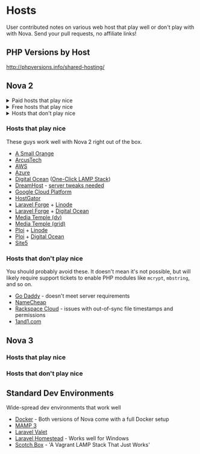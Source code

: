 # Hosts

User contributed notes on various web host that play well or don't play with with Nova. Send your pull requests, no affiliate links!

## PHP Versions by Host
<http://phpversions.info/shared-hosting/>

## Nova 2

<details><summary>Paid hosts that play nice</summary><p>
  
- [A Small Orange](https://asmallorange.com/)
- [ArcusTech](https://www.arcustech.com/)
- [AWS](https://aws.amazon.com/)
- [Azure](https://azure.microsoft.com/)
- [Digital Ocean](https://www.digitalocean.com/) ([One-Click LAMP Stack](https://www.digitalocean.com/features/one-click-apps/))
- [DreamHost](https://www.dreamhost.com/) - [server tweaks needed](https://github.com/anodyne/hosts/wiki/Dreamhost-tweaks)
- [Google Cloud Platform](https://cloud.google.com/)
- [HostGator](http://www.hostgator.com/)
- [Laravel Forge](https://forge.laravel.com/) + [Linode](https://www.linode.com/)
- [Laravel Forge](https://forge.laravel.com/) + [Digital Ocean](https://www.digitalocean.com)
- [Media Temple (dv)](https://mediatemple.net/)
- [Media Temple (grid)](https://mediatemple.net/)
- [Ploi](https://ploi.io) + [Linode](https://www.linode.com/)
- [Ploi](https://ploi.io) + [Digital Ocean](https://www.digitalocean.com)
- [Site5](https://www.site5.com/)

</p></details>

<details><summary>Free hosts that play nice</summary></details>

<details><summary>Hosts that don't play nice</summary><p>

You should probably avoid these. It doesn't mean it's not possible, but will likely require support tickets to enable PHP modules like `mcrypt`, `mbstring`, and so on.
  
- [Go Daddy](https://godaddy.com) - doesn't meet server requirements
- [NameCheap](https://namecheap.com)
- [Rackspace Cloud](https://www.rackspace.com/cloud/) - issues with out-of-sync file timestamps and permissions
- [1and1.com](https://1and1.com)
  
</p></details>

### Hosts that play nice

These guys work well with Nova 2 right out of the box.

- [A Small Orange](https://asmallorange.com/)
- [ArcusTech](https://www.arcustech.com/)
- [AWS](https://aws.amazon.com/)
- [Azure](https://azure.microsoft.com/)
- [Digital Ocean](https://www.digitalocean.com/) ([One-Click LAMP Stack](https://www.digitalocean.com/features/one-click-apps/))
- [DreamHost](https://www.dreamhost.com/) - [server tweaks needed](https://github.com/anodyne/hosts/wiki/Dreamhost-tweaks)
- [Google Cloud Platform](https://cloud.google.com/)
- [HostGator](http://www.hostgator.com/)
- [Laravel Forge](https://forge.laravel.com/) + [Linode](https://www.linode.com/)
- [Laravel Forge](https://forge.laravel.com/) + [Digital Ocean](https://www.digitalocean.com)
- [Media Temple (dv)](https://mediatemple.net/)
- [Media Temple (grid)](https://mediatemple.net/)
- [Ploi](https://ploi.io) + [Linode](https://www.linode.com/)
- [Ploi](https://ploi.io) + [Digital Ocean](https://www.digitalocean.com)
- [Site5](https://www.site5.com/)

### Hosts that don't play nice

You should probably avoid these. It doesn't mean it's not possible, but will likely require support tickets to enable PHP modules like `mcrypt`, `mbstring`, and so on.

- [Go Daddy](https://godaddy.com) - doesn't meet server requirements
- [NameCheap](https://namecheap.com)
- [Rackspace Cloud](https://www.rackspace.com/cloud/) - issues with out-of-sync file timestamps and permissions
- [1and1.com](https://1and1.com)

## Nova 3

### Hosts that play nice

### Hosts that don't play nice

## Standard Dev Environments

Wide-spread dev environments that work well

- [Docker](https://www.docker.com/) - Both versions of Nova come with a full Docker setup
- [MAMP 3](https://www.mamp.info/en/)
- [Laravel Valet](https://laravel.com/docs/master/valet)
- [Laravel Homestead](https://laravel.com/docs/homestead) - Works well for Windows
- [Scotch Box](https://github.com/scotch-io/scotch-box) - 'A Vagrant LAMP Stack That Just Works'
